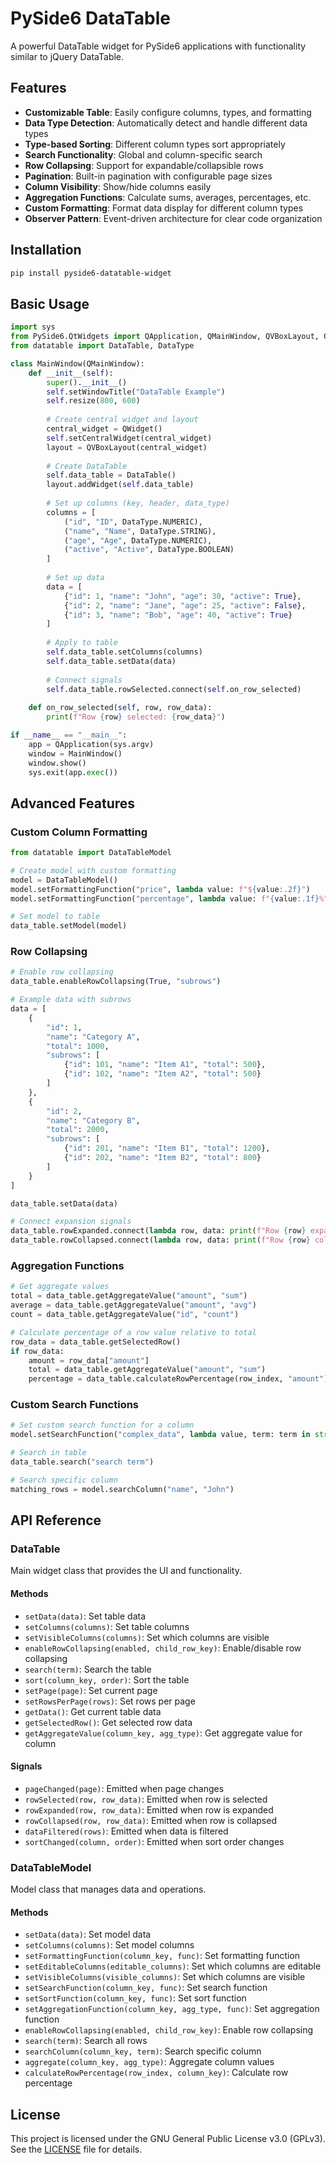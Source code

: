 # PySide6 DataTable

A powerful DataTable widget for PySide6 applications with functionality similar to jQuery DataTable.

## Features

- **Customizable Table**: Easily configure columns, types, and formatting
- **Data Type Detection**: Automatically detect and handle different data types
- **Type-based Sorting**: Different column types sort appropriately
- **Search Functionality**: Global and column-specific search
- **Row Collapsing**: Support for expandable/collapsible rows
- **Pagination**: Built-in pagination with configurable page sizes
- **Column Visibility**: Show/hide columns easily
- **Aggregation Functions**: Calculate sums, averages, percentages, etc.
- **Custom Formatting**: Format data display for different column types
- **Observer Pattern**: Event-driven architecture for clear code organization

## Installation

```bash
pip install pyside6-datatable-widget
```

## Basic Usage

```python
import sys
from PySide6.QtWidgets import QApplication, QMainWindow, QVBoxLayout, QWidget
from datatable import DataTable, DataType

class MainWindow(QMainWindow):
    def __init__(self):
        super().__init__()
        self.setWindowTitle("DataTable Example")
        self.resize(800, 600)
        
        # Create central widget and layout
        central_widget = QWidget()
        self.setCentralWidget(central_widget)
        layout = QVBoxLayout(central_widget)
        
        # Create DataTable
        self.data_table = DataTable()
        layout.addWidget(self.data_table)
        
        # Set up columns (key, header, data_type)
        columns = [
            ("id", "ID", DataType.NUMERIC),
            ("name", "Name", DataType.STRING),
            ("age", "Age", DataType.NUMERIC),
            ("active", "Active", DataType.BOOLEAN)
        ]
        
        # Set up data
        data = [
            {"id": 1, "name": "John", "age": 30, "active": True},
            {"id": 2, "name": "Jane", "age": 25, "active": False},
            {"id": 3, "name": "Bob", "age": 40, "active": True}
        ]
        
        # Apply to table
        self.data_table.setColumns(columns)
        self.data_table.setData(data)
        
        # Connect signals
        self.data_table.rowSelected.connect(self.on_row_selected)
        
    def on_row_selected(self, row, row_data):
        print(f"Row {row} selected: {row_data}")

if __name__ == "__main__":
    app = QApplication(sys.argv)
    window = MainWindow()
    window.show()
    sys.exit(app.exec())
```

## Advanced Features

### Custom Column Formatting

```python
from datatable import DataTableModel

# Create model with custom formatting
model = DataTableModel()
model.setFormattingFunction("price", lambda value: f"${value:.2f}")
model.setFormattingFunction("percentage", lambda value: f"{value:.1f}%")

# Set model to table
data_table.setModel(model)
```

### Row Collapsing

```python
# Enable row collapsing
data_table.enableRowCollapsing(True, "subrows")

# Example data with subrows
data = [
    {
        "id": 1,
        "name": "Category A",
        "total": 1000,
        "subrows": [
            {"id": 101, "name": "Item A1", "total": 500},
            {"id": 102, "name": "Item A2", "total": 500}
        ]
    },
    {
        "id": 2,
        "name": "Category B",
        "total": 2000,
        "subrows": [
            {"id": 201, "name": "Item B1", "total": 1200},
            {"id": 202, "name": "Item B2", "total": 800}
        ]
    }
]

data_table.setData(data)

# Connect expansion signals
data_table.rowExpanded.connect(lambda row, data: print(f"Row {row} expanded"))
data_table.rowCollapsed.connect(lambda row, data: print(f"Row {row} collapsed"))
```

### Aggregation Functions

```python
# Get aggregate values
total = data_table.getAggregateValue("amount", "sum")
average = data_table.getAggregateValue("amount", "avg")
count = data_table.getAggregateValue("id", "count")

# Calculate percentage of a row value relative to total
row_data = data_table.getSelectedRow()
if row_data:
    amount = row_data["amount"]
    total = data_table.getAggregateValue("amount", "sum")
    percentage = data_table.calculateRowPercentage(row_index, "amount")
```

### Custom Search Functions

```python
# Set custom search function for a column
model.setSearchFunction("complex_data", lambda value, term: term in str(value["name"]))

# Search in table
data_table.search("search term")

# Search specific column
matching_rows = model.searchColumn("name", "John")
```

## API Reference

### DataTable

Main widget class that provides the UI and functionality.

#### Methods

- `setData(data)`: Set table data
- `setColumns(columns)`: Set table columns
- `setVisibleColumns(columns)`: Set which columns are visible
- `enableRowCollapsing(enabled, child_row_key)`: Enable/disable row collapsing
- `search(term)`: Search the table
- `sort(column_key, order)`: Sort the table
- `setPage(page)`: Set current page
- `setRowsPerPage(rows)`: Set rows per page
- `getData()`: Get current table data
- `getSelectedRow()`: Get selected row data
- `getAggregateValue(column_key, agg_type)`: Get aggregate value for column

#### Signals

- `pageChanged(page)`: Emitted when page changes
- `rowSelected(row, row_data)`: Emitted when row is selected
- `rowExpanded(row, row_data)`: Emitted when row is expanded
- `rowCollapsed(row, row_data)`: Emitted when row is collapsed
- `dataFiltered(rows)`: Emitted when data is filtered
- `sortChanged(column, order)`: Emitted when sort order changes

### DataTableModel

Model class that manages data and operations.

#### Methods

- `setData(data)`: Set model data
- `setColumns(columns)`: Set model columns
- `setFormattingFunction(column_key, func)`: Set formatting function
- `setEditableColumns(editable_columns)`: Set which columns are editable
- `setVisibleColumns(visible_columns)`: Set which columns are visible
- `setSearchFunction(column_key, func)`: Set search function
- `setSortFunction(column_key, func)`: Set sort function
- `setAggregationFunction(column_key, agg_type, func)`: Set aggregation function
- `enableRowCollapsing(enabled, child_row_key)`: Enable row collapsing
- `search(term)`: Search all rows
- `searchColumn(column_key, term)`: Search specific column
- `aggregate(column_key, agg_type)`: Aggregate column values
- `calculateRowPercentage(row_index, column_key)`: Calculate row percentage

## License

This project is licensed under the GNU General Public License v3.0 (GPLv3).  
See the [LICENSE](./LICENSE) file for details.
